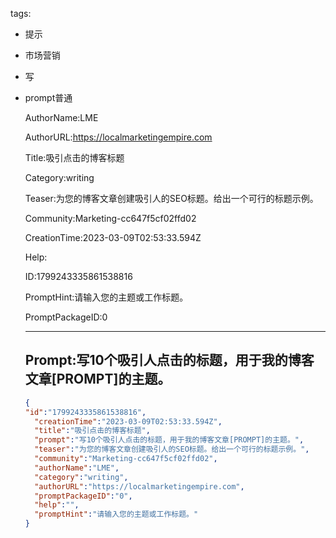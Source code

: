   tags: 
- 提示
- 市场营销
- 写
- prompt普通

  AuthorName:LME

  AuthorURL:https://localmarketingempire.com

  Title:吸引点击的博客标题

  Category:writing

  Teaser:为您的博客文章创建吸引人的SEO标题。给出一个可行的标题示例。

  Community:Marketing-cc647f5cf02ffd02

  CreationTime:2023-03-09T02:53:33.594Z

  Help:

  ID:1799243335861538816

  PromptHint:请输入您的主题或工作标题。

  PromptPackageID:0

  ---

  ## Prompt:写10个吸引人点击的标题，用于我的博客文章[PROMPT]的主题。

  ```json
  {
  "id":"1799243335861538816",
    "creationTime":"2023-03-09T02:53:33.594Z",
    "title":"吸引点击的博客标题",
    "prompt":"写10个吸引人点击的标题，用于我的博客文章[PROMPT]的主题。",
    "teaser":"为您的博客文章创建吸引人的SEO标题。给出一个可行的标题示例。",
    "community":"Marketing-cc647f5cf02ffd02",
    "authorName":"LME",
    "category":"writing",
    "authorURL":"https://localmarketingempire.com",
    "promptPackageID":"0",
    "help":"",
    "promptHint":"请输入您的主题或工作标题。"
  }
  ```
